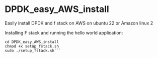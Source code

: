 # DPDK_easy_AWS_install
Easily install DPDK and f stack on AWS on ubuntu 22 or Amazon linux 2

Installing F stack and running the hello world application:

```git clone https://github.com/bruHFT/DPDK_easy_AWS_install.git
cd DPDK_easy_AWS_install
chmod +x setup_fstack.sh
sudo ./setup_fstack.sh```


